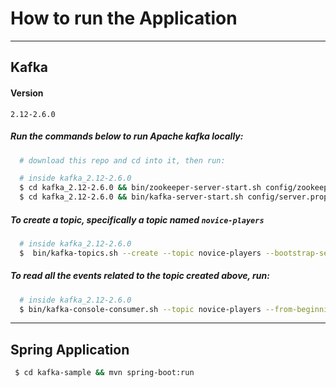 # How to run the Application

---
## Kafka

#### Version
`2.12-2.6.0`

##### Run the commands below to run Apache kafka locally:
```sh
  # download this repo and cd into it, then run:

  # inside kafka_2.12-2.6.0
  $ cd kafka_2.12-2.6.0 && bin/zookeeper-server-start.sh config/zookeeper.properties
  $ cd kafka_2.12-2.6.0 && bin/kafka-server-start.sh config/server.properties
```

##### To create a topic, specifically a topic named `novice-players`


```sh
  # inside kafka_2.12-2.6.0
  $  bin/kafka-topics.sh --create --topic novice-players --bootstrap-server localhost:9092
```

##### To read all the events related to the topic created above, run:

```sh
  # inside kafka_2.12-2.6.0
  $ bin/kafka-console-consumer.sh --topic novice-players --from-beginning --bootstrap-server localhost:9092
```
---
## Spring Application
```sh
 $ cd kafka-sample && mvn spring-boot:run
```